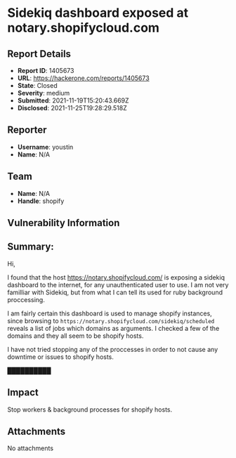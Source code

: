# Sidekiq dashboard exposed at notary.shopifycloud.com

## Report Details
- **Report ID**: 1405673
- **URL**: https://hackerone.com/reports/1405673
- **State**: Closed
- **Severity**: medium
- **Submitted**: 2021-11-19T15:20:43.669Z
- **Disclosed**: 2021-11-25T19:28:29.518Z

## Reporter
- **Username**: youstin
- **Name**: N/A

## Team
- **Name**: N/A
- **Handle**: shopify

## Vulnerability Information
## Summary:
Hi,

I found that the host https://notary.shopifycloud.com/ is exposing a sidekiq dashboard to the internet, for any unauthenticated user to use. I am not very familliar with Sidekiq, but from what I can tell its used for ruby background proccessing. 

I am fairly certain this dashboard is used to manage shopify instances, since browsing to `https://notary.shopifycloud.com/sidekiq/scheduled` reveals a list of jobs which domains as arguments. I checked a few of the domains and they all seem to be shopify hosts.

I have not tried stopping any of the proccesses in order to not cause any downtime or issues to shopify hosts.

██████████

## Impact

Stop workers & background processes for shopify hosts.

## Attachments
No attachments
